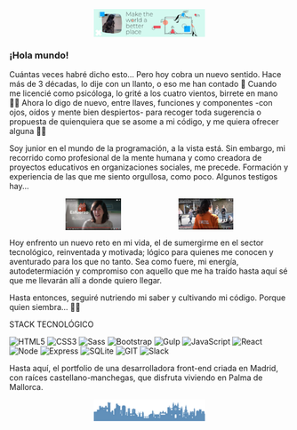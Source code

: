<div style="text-align:center"><img src="./images/Background_header.png" alt="background header" style="width:70%; margin-left:auto; margin-right:auto; display: block; width:200px"/></div>

### ¡Hola mundo!

Cuántas veces habré dicho esto... Pero hoy cobra un nuevo sentido. Hace más de 3 décadas, lo dije con un llanto, o eso me han contado 👶 Cuando me licencié como psicóloga, lo grité a los cuatro vientos, birrete en mano 👩‍🎓 Ahora lo digo de nuevo, entre llaves, funciones y componentes -con ojos, oídos y mente bien despiertos- para recoger toda sugerencia o propuesta de quienquiera que se asome a mi código, y me quiera ofrecer alguna 👩‍💻

Soy junior en el mundo de la programación, a la vista está. Sin embargo, mi recorrido como profesional de la mente humana y como creadora de proyectos educativos en organizaciones sociales, me precede. Formación y experiencia de las que me siento orgullosa, como poco. Algunos testigos hay...

<div style="display:flex; justify-content:space-evenly">
<span style="text-align:center"><a href="https://youtu.be/LaGT7VlIF4o"><img src="./images/Video_SonGotlab.png" alt="youtube image" style="width:70%; margin-left:auto; margin-right:auto; display: block; width:100px"></a></span><span style="text-align:center"><a href="https://youtu.be/VIRC-KtpRVU"><img src="./images/Video_EdCamp.png" alt="youtube image" style="width:70%; margin-left:auto; margin-right:auto; display: block; width:100px"></a></span>
</div>

Hoy enfrento un nuevo reto en mi vida, el de sumergirme en el sector tecnológico, reinventada y motivada; lógico para quienes me conocen y aventurado para los que no tanto. Sea como fuere, mi energía, autodetermiación y compromiso con aquello que me ha traído hasta aquí sé que me llevarán allí a donde quiero llegar.

Hasta entonces, seguiré nutriendo mi saber y cultivando mi código. Porque quien siembra... 🐾🌱

STACK TECNOLÓGICO

![HTML5](https://img.shields.io/badge/-HTML5-%23E34F26?logo=html5&logoColor=white)
![CSS3](https://img.shields.io/badge/-CSS3-%231572B6?logo=css3&logoColor=white)
![Sass](https://img.shields.io/badge/-Sass-%23CC6699?logo=sass&logoColor=white)
![Bootstrap](https://img.shields.io/badge/-Bootstrap-%237952B3?logo=bootstrap&logoColor=white)
![Gulp](https://img.shields.io/badge/-Gulp-%23CF4647?logo=Gulp&logoColor=white)
![JavaScript](https://img.shields.io/badge/-JavaScript-%23F7DF1E?logo=javascript&logoColor=white)
![React](https://img.shields.io/badge/-React-%2361DAFB?logo=react&logoColor=white)
![Node](https://img.shields.io/badge/-Node.js-%23339933?logo=Node.js&logoColor=white)
![Express](https://img.shields.io/badge/-Express-%23000000?logo=Express&logoColor=white)
![SQLite](https://img.shields.io/badge/-SQLite-%23003B57?logo=SQLite&logoColor=white)
![GIT](https://img.shields.io/badge/-Git-%23F05032?logo=git&logoColor=white)
![Slack](https://img.shields.io/badge/-Slack-%234A154B?logo=Slack&logoColor=white)

Hasta aquí, el portfolio de una desarrolladora front-end criada en Madrid, con raíces castellano-manchegas, que disfruta viviendo en Palma de Mallorca.

<div style="text-align:center"><img src="./images/Background_footer_cut.png" alt="background footer" style="width:70%; margin-left:auto; margin-right:auto; display: block; width:200px"/></div>
